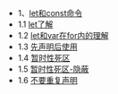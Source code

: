 * 1、[let和const命令](#)
* 1.1 [let了解](let-c/let.es6)
* 1.2 [let和var在for内的理解](let-c/var-for.es6)
* 1.3 [先声明后使用](let-c/var-let-p.es6)
* 1.4 [暂时性死区](let-c/tdz.es6)
* 1.5 [暂时性死区-隐蔽](let-c/tdz2.es6)
* 1.6 [不要重复声明](let-c/notrepeat.es6)
